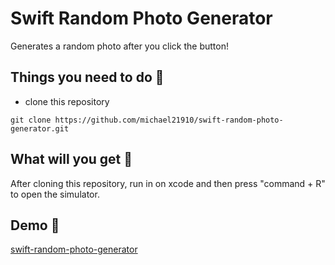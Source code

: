 # Swift Random Photo Generator
Generates a random photo after you click the button!  
  
## Things you need to do :open_book:
* clone this repository
```
git clone https://github.com/michael21910/swift-random-photo-generator.git
```
  
## What will you get :icecream:
After cloning this repository, run in on xcode and then press "command + R" to open the simulator.  
  
## Demo :eyes:

[swift-random-photo-generator](https://user-images.githubusercontent.com/78197510/132942458-d919a77f-7a59-4c98-9c55-e38544a98a16.mp4)
